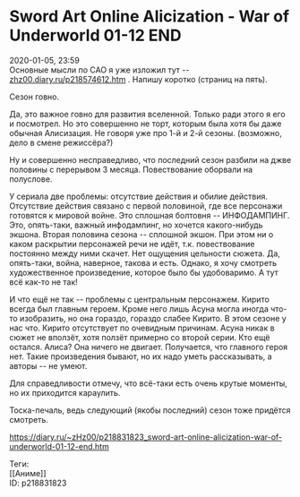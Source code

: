 Sword Art Online Alicization - War of Underworld 01-12 END
===========================================================

   
 2020-01-05, 23:59   
  Основные мысли по САО я уже изложил тут --  [zhz00.diary.ru/p218574612.htm](Sword%20Art%20Online%20Alicization%2001-24%20END)  . Напишу коротко (страниц на пять).   
   
 Сезон говно.   
   
 Да, это важное говно для развития вселенной. Только ради этого я его и посмотрел. Но это совершенно не торт, которым была хотя бы даже обычная Алисизация. Не говоря уже про 1-й и 2-й сезоны. (возможно, дело в смене режиссёра?)   
   
 Ну и совершенно несправедливо, что последний сезон разбили на джве половины с перерывом 3 месяца. Повествование оборвали на полуслове.   
   
 У сериала две проблемы: отсутствие действия и обилие действия. Отсутствие действия связано с первой половиной, где все персонажи готовятся к мировой войне. Это сплошная болтовня -- ИНФОДАМПИНГ. Это, опять-таки, важный инфодампинг, но хочется какого-нибудь экшона. Вторая половина сезона -- сплошной экшон. При этом ни о каком раскрытии персонажей речи не идёт, т.к. повествование постоянно между ними скачет. Нет ощущения цельности сюжета. Да, опять-таки, война, наверное, такова и есть. Однако, я хочу смотреть художественное произведение, которое было бы удобоваримо. А тут всё как-то не так!   
   
 И что ещё не так -- проблемы с центральным персонажем. Кирито всегда был главным героем. Кроме него лишь Асуна могла иногда что-то изобразить, но она гораздо, гораздо слабее Кирито. В этом сезоне у нас что. Кирито отсутствует по очевидным причинам. Асуна никак в сюжет не вползёт, хотя ползёт примерно со второй серии. Кто ещё остался. Алиса? Она ничего не двигает. Получается, что главного героя нет. Такие произведения бывают, но их надо уметь рассказывать, а авторы -- не умеют.   
   
 Для справедливости отмечу, что всё-таки есть очень крутые моменты, но их приходится караулить.   
   
 Тоска-печаль, ведь следующий (якобы последний) сезон тоже придётся смотреть.   
    
 <https://diary.ru/~zHz00/p218831823_sword-art-online-alicization-war-of-underworld-01-12-end.htm>   
   
 Теги:   
 [[Аниме]]   
 ID: p218831823